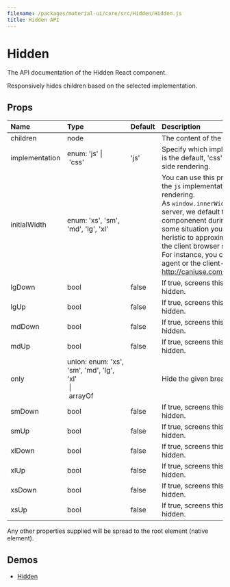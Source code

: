 ```yaml
---
filename: /packages/material-ui/core/src/Hidden/Hidden.js
title: Hidden API
---
```


<!--- This documentation is automatically generated, do not try to edit it. -->

# Hidden

<p class="description">The API documentation of the Hidden React component.</p>

Responsively hides children based on the selected implementation.

## Props

| Name | Type | Default | Description |
|:-----|:-----|:--------|:------------|
| <span class="prop-name">children</span> | <span class="prop-type">node |   | The content of the component. |
| <span class="prop-name">implementation</span> | <span class="prop-type">enum:&nbsp;'js'&nbsp;&#124;<br>&nbsp;'css'<br> | <span class="prop-default">'js'</span> | Specify which implementation to use.  'js' is the default, 'css' works better for server side rendering. |
| <span class="prop-name">initialWidth</span> | <span class="prop-type">enum:&nbsp;'xs', 'sm', 'md', 'lg', 'xl'<br> |   | You can use this property when choosing the `js` implementation with server side rendering.<br>As `window.innerWidth` is unavailable on the server, we default to rendering an empty componenent during the first mount. In some situation you might want to use an heristic to approximate the screen width of the client browser screen width.<br>For instance, you could be using the user-agent or the client-hints. http://caniuse.com/#search=client%20hint |
| <span class="prop-name">lgDown</span> | <span class="prop-type">bool | <span class="prop-default">false</span> | If true, screens this size and down will be hidden. |
| <span class="prop-name">lgUp</span> | <span class="prop-type">bool | <span class="prop-default">false</span> | If true, screens this size and up will be hidden. |
| <span class="prop-name">mdDown</span> | <span class="prop-type">bool | <span class="prop-default">false</span> | If true, screens this size and down will be hidden. |
| <span class="prop-name">mdUp</span> | <span class="prop-type">bool | <span class="prop-default">false</span> | If true, screens this size and up will be hidden. |
| <span class="prop-name">only</span> | <span class="prop-type">union:&nbsp;enum:&nbsp;'xs', 'sm', 'md', 'lg', 'xl'<br>&nbsp;&#124;<br>&nbsp;arrayOf<br> |   | Hide the given breakpoint(s). |
| <span class="prop-name">smDown</span> | <span class="prop-type">bool | <span class="prop-default">false</span> | If true, screens this size and down will be hidden. |
| <span class="prop-name">smUp</span> | <span class="prop-type">bool | <span class="prop-default">false</span> | If true, screens this size and up will be hidden. |
| <span class="prop-name">xlDown</span> | <span class="prop-type">bool | <span class="prop-default">false</span> | If true, screens this size and down will be hidden. |
| <span class="prop-name">xlUp</span> | <span class="prop-type">bool | <span class="prop-default">false</span> | If true, screens this size and up will be hidden. |
| <span class="prop-name">xsDown</span> | <span class="prop-type">bool | <span class="prop-default">false</span> | If true, screens this size and down will be hidden. |
| <span class="prop-name">xsUp</span> | <span class="prop-type">bool | <span class="prop-default">false</span> | If true, screens this size and up will be hidden. |

Any other properties supplied will be spread to the root element (native element).

## Demos

- [Hidden](/layout/hidden)

